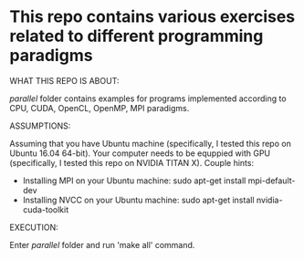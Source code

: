 # This repo contains various exercises related to different programming paradigms

WHAT THIS REPO IS ABOUT:

_parallel_ folder contains examples for programs implemented according to CPU, CUDA, OpenCL, OpenMP, MPI paradigms.

ASSUMPTIONS:

Assuming that you have Ubuntu machine (specifically, I tested this repo on Ubuntu 16.04 64-bit).
Your computer needs to be equppied with GPU (specifically, I tested this repo on NVIDIA TITAN X).
Couple hints:
- Installing MPI on your Ubuntu machine: sudo apt-get install mpi-default-dev
- Installing NVCC on your Ubuntu machine: sudo apt-get install nvidia-cuda-toolkit

EXECUTION:

Enter _parallel_ folder and run 'make all' command.



